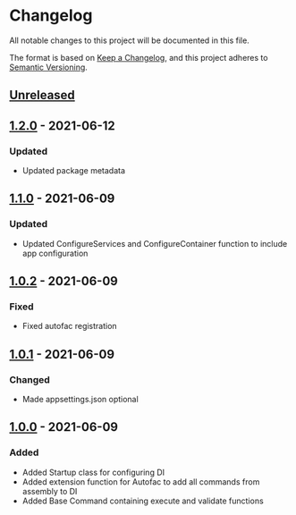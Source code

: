 # Changelog

All notable changes to this project will be documented in this file.

The format is based on [Keep a Changelog](https://keepachangelog.com/en/1.0.0/),
and this project adheres to [Semantic Versioning](https://semver.org/spec/v2.0.0.html).

## [Unreleased]

## [1.2.0] - 2021-06-12

### Updated

- Updated package metadata

## [1.1.0] - 2021-06-09

### Updated

- Updated ConfigureServices and ConfigureContainer function to include app configuration

## [1.0.2] - 2021-06-09

### Fixed

- Fixed autofac registration

## [1.0.1] - 2021-06-09

### Changed

- Made appsettings.json optional

## [1.0.0] - 2021-06-09

### Added

- Added Startup class for configuring DI
- Added extension function for Autofac to add all commands from assembly to DI
- Added Base Command containing execute and validate functions 

[Unreleased]: https://github.com/WajahatAliAbid/zen-clifx-extensions/compare/1.2.0...HEAD
[1.2.0]: https://github.com/WajahatAliAbid/zen-clifx-extensions/compare/1.1.0...1.2.0
[1.1.0]: https://github.com/WajahatAliAbid/zen-clifx-extensions/compare/1.0.2...1.1.0
[1.0.2]: https://github.com/WajahatAliAbid/zen-clifx-extensions/compare/1.0.1...1.0.2
[1.0.1]: https://github.com/WajahatAliAbid/zen-clifx-extensions/compare/1.0.0...1.0.1
[1.0.0]: https://github.com/WajahatAliAbid/zen-clifx-extensions/releases/tag/1.0.0